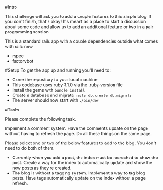 #Intro

This challenge will ask you to add a couple features to this simple blog. If you don't finish, that's okay! It's meant as a place to start a discussion about some code and allow us to add an additional feature or two in a pair programming session.

This is a standard rails app with a couple dependencies outside what comes with rails new.

* rspec
* factorybot

#Setup
To get the app up and running you'll need to:

* Clone the repository to your local machine
* This codebase uses ruby 3.1.0 via the .ruby-version file
* Install the gems with `bundle install`
* Create a database and migrate `rails db:create db:migrate`
* The server should now start with `./bin/dev`

#Tasks

Please complete the following task.

Implement a comment system. Have the comments update on the page without having to refresh the page. Do all these things on the same page.

Please select one or two of the below features to add to the blog. You don't need to do both of them.

* Currently when you add a post, the index must be resreshed to show the post. Create a way for the index to automatically update and show the new posts as they're created.
* The blog is without a tagging system. Implement a way to tag blog posts. Have tags automatically update on the index without a page refresh.
